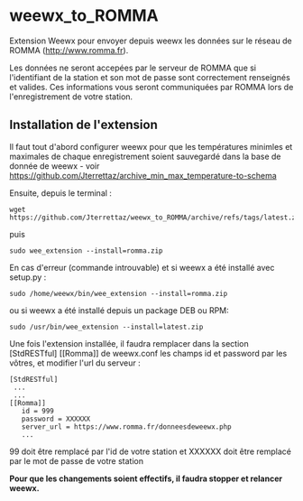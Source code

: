 # weewx_to_ROMMA
Extension Weewx pour envoyer depuis weewx les données sur le réseau de ROMMA (http://www.romma.fr).

Les données ne seront accepées par le serveur de ROMMA que si l'identifiant de la station et son mot de passe sont correctement renseignés et valides.
Ces informations vous seront communiquées par ROMMA lors de l'enregistrement de votre station.


## Installation de l'extension
Il faut tout d'abord configurer weewx pour que les températures minimles et maximales de chaque enregistrement soient sauvegardé dans la base de donnée de weewx - voir https://github.com/Jterrettaz/archive_min_max_temperature-to-schema

Ensuite, depuis le terminal :
  ```
  wget https://github.com/Jterrettaz/weewx_to_ROMMA/archive/refs/tags/latest.zip
  ```
  puis
  ```
  sudo wee_extension --install=romma.zip
  ```
  En cas d'erreur (commande introuvable) et si weewx a été installé avec setup.py :
  ```
  sudo /home/weewx/bin/wee_extension --install=romma.zip
  ```
  ou si weewx a été installé depuis un package DEB ou RPM:
  ```
  sudo /usr/bin/wee_extension --install=latest.zip
  ```
Une fois l'extension installée, il faudra remplacer dans la section [StdRESTful] [[Romma]] de weewx.conf les champs id et password par les vôtres, et modifier l'url du serveur  :
  ```
  [StdRESTful] 
   ...
   ...
  [[Romma]]
     id = 999
     password = XXXXXX
     server_url = https://www.romma.fr/donneesdeweewx.php
     ... 
   ```
 99 doit être remplacé par l'id de votre station et 
XXXXXX doit être remplacé par le mot de passe de votre station

**Pour que les changements soient effectifs, il faudra stopper et relancer weewx.**
